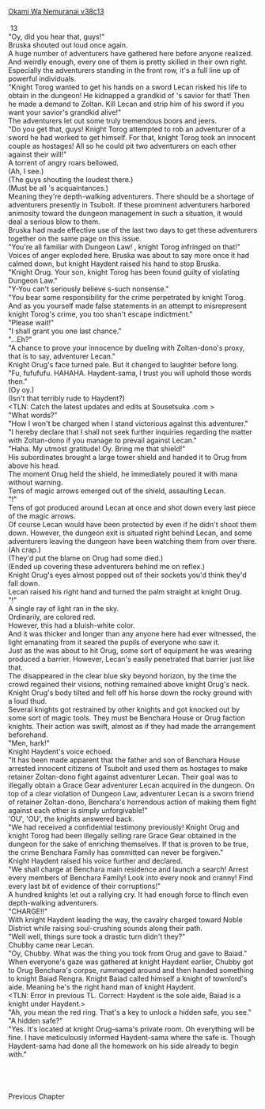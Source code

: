 [Okami Wa Nemuranai v38c13](https://www.sousetsuka.com/2021/03/okami-wa-nemuranai-3813.html)
<br/><br/>
 13<br/>
"Oy, did you hear that, guys!"<br/>
Bruska shouted out loud once again.<br/>
A huge number of adventurers have gathered here before anyone realized. And weirdly enough, every one of them is pretty skilled in their own right. Especially the adventurers standing in the front row, it's a full line up of powerful individuals.<br/>
"Knight Torog wanted to get his hands on a sword Lecan risked his life to obtain in the dungeon! He kidnapped a grandkid of <Skeleton Ogre Zoltan>'s savior for that! Then he made a demand to Zoltan. Kill Lecan and strip him of his sword if you want your savior's grandkid alive!"<br/>
The adventurers let out some truly tremendous boors and jeers.<br/>
"Do you get that, guys! Knight Torog attempted to rob an adventurer of a sword he had worked to get himself. For that, knight Torog took an innocent couple as hostages! All so he could pit two adventurers on each other against their will!"<br/>
A torrent of angry roars bellowed.<br/>
(Ah, I see.)<br/>
(The guys shouting the loudest there.)<br/>
(Must be all <Grindam>'s acquaintances.)<br/>
Meaning they're depth-walking adventurers. There should be a shortage of <Other Side> adventurers presently in Tsubolt. If these prominent adventurers harbored animosity toward the dungeon management in such a situation, it would deal a serious blow to them.<br/>
Bruska had made effective use of the last two days to get these adventurers together on the same page on this issue.<br/>
"You're all familiar with Dungeon Law! <The property right of objects possessed by a bearer or bearers at the time they leave a dungeon fall on them>, knight Torog infringed on that!"<br/>
Voices of anger exploded here. Bruska was about to say more once it had calmed down, but knight Haydent raised his hand to stop Bruska.<br/>
"Knight Orug. Your son, knight Torog has been found guilty of violating Dungeon Law."<br/>
"Y-You can't seriously believe s-such nonsense."<br/>
"You bear some responsibility for the crime perpetrated by knight Torog. And as you yourself made false statements in an attempt to misrepresent knight Torog's crime, you too shan't escape indictment."<br/>
"Please wait!"<br/>
"I shall grant you one last chance."<br/>
"...Eh?"<br/>
"A chance to prove your innocence by dueling with Zoltan-dono's proxy, that is to say, adventurer Lecan."<br/>
Knight Orug's face turned pale. But it changed to laughter before long.<br/>
"Fu, fufufufu. HAHAHA. Haydent-sama, I trust you will uphold those words then."<br/>
(Oy oy.)<br/>
(Isn't that terribly rude to Haydent?)<br/>
<TLN: Catch the latest updates and edits at Sousetsuka .com ><br/>
"What words?"<br/>
"How I won't be charged when I stand victorious against this adventurer."<br/>
"I hereby declare that I shall not seek further inquiries regarding the matter with Zoltan-dono if you manage to prevail against Lecan."<br/>
"Haha. My utmost gratitude! Oy. Bring me that shield!"<br/>
His subordinates brought a large tower shield and handed it to Orug from above his head.<br/>
The moment Orug held the shield, he immediately poured it with mana without warning.<br/>
Tens of magic arrows emerged out of the shield, assaulting Lecan.<br/>
"<Fire Arrow>!"<br/>
Tens of <Fire Arrows> got produced around Lecan at once and shot down every last piece of the magic arrows.<br/>
Of course Lecan would have been protected by <Necklace of Intuador> even if he didn't shoot them down. However, the dungeon exit is situated right behind Lecan, and some adventurers leaving the dungeon have been watching them from over there.<br/>
(Ah crap.)<br/>
(They'd put the blame on Orug had some died.)<br/>
(Ended up covering these adventurers behind me on reflex.)<br/>
Knight Orug's eyes almost popped out of their sockets you'd think they'd fall down.<br/>
Lecan raised his right hand and turned the palm straight at knight Orug.<br/>
"<Flame Spear>!"<br/>
A single ray of light ran in the sky.<br/>
Ordinarily, <Flame Spears> are colored red.<br/>
However, this <Flame Spear> had a bluish-white color.<br/>
And it was thicker and longer than any <Flame Spear> anyone here had ever witnessed, the light emanating from it seared the pupils of everyone who saw it.<br/>
Just as the <Flame Spear> was about to hit Orug, some sort of equipment he was wearing produced a barrier. However, Lecan's <Flame Spear> easily penetrated that barrier just like that.<br/>
The <Flame Spear> disappeared in the clear blue sky beyond horizon, by the time the crowd regained their visions, nothing remained above knight Orug's neck.<br/>
Knight Orug's body tilted and fell off his horse down the rocky ground with a loud thud.<br/>
Several knights got restrained by other knights and got knocked out by some sort of magic tools. They must be Benchara House or Orug faction knights. Their action was swift, almost as if they had made the arrangement beforehand.<br/>
"Men, hark!"<br/>
Knight Haydent's voice echoed.<br/>
"It has been made apparent that the father and son of Benchara House arrested innocent citizens of Tsubolt and used them as hostages to make retainer Zoltan-dono fight against adventurer Lecan. Their goal was to illegally obtain a Grace Gear adventurer Lecan acquired in the dungeon. On top of a clear violation of Dungeon Law, adventurer Lecan is a sworn friend of retainer Zoltan-dono, Benchara's horrendous action of making them fight against each other is simply unforgivable!"<br/>
'OU', 'OU', the knights answered back.<br/>
"We had received a confidential testimony previously! Knight Orug and knight Torog had been illegally selling rare Grace Gear obtained in the dungeon for the sake of enriching themselves. If that is proven to be true, the crime Benchara Family has committed can never be forgiven."<br/>
Knight Haydent raised his voice further and declared.<br/>
"We shall charge at Benchara main residence and launch a search! Arrest every members of Benchara Family! Look into every nook and cranny! Find every last bit of evidence of their corruptions!"<br/>
A hundred knights let out a rallying cry. It had enough force to flinch even depth-walking adventurers.<br/>
"CHARGE!!"<br/>
With knight Haydent leading the way, the cavalry charged toward Noble District while raising soul-crushing sounds along their path.<br/>
"Well well, things sure took a drastic turn didn't they?"<br/>
Chubby came near Lecan.<br/>
"Oy, Chubby. What was the thing you took from Orug and gave to Baiad."<br/>
When everyone's gaze was gathered at knight Haydent earlier, Chubby got to Orug Benchara's corpse, rummaged around and then handed something to knight Baiad Rengra. Knight Baiad called himself a knight of townlord's aide. Meaning he's the right hand man of knight Haydent.<br/>
<TLN: Error in previous TL. Correct: Haydent is the sole aide, Baiad is a knight under Haydent.><br/>
"Ah, you mean the red ring. That's a key to unlock a hidden safe, you see."<br/>
"A hidden safe?"<br/>
"Yes. It's located at knight Orug-sama's private room. Oh everything will be fine. I have meticulously informed Haydent-sama where the safe is. Though Haydent-sama had done all the homework on his side already to begin with."<br/>
 <br/>
 <br/>
 <br/>
 <br/>
Previous Chapter<br/>
 <br/>
